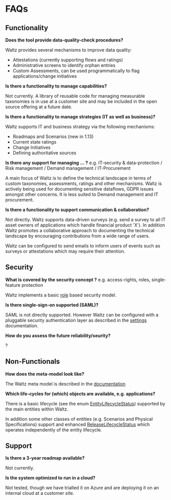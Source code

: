 FAQs
=======


Functionality
-------------

**Does the tool provide data-quality-check procedures?**

Waltz provides several mechanisms to improve data quality:
 
 - Attestations (currently supporting flows and ratings)
 - Administrative screens to identify orphan entries 
 - Custom Assessments, can be used programmatically to flag applications/change initiatives


**Is there a functionality to manage capabilities?**

Not currently.  A library of reusable code for managing measurable taxonomies is in use
at a customer site and may be included in the open source offering at a future date. 
  

**Is there a functionality to manage strategies (IT as well as business)?**

Waltz supports IT and business strategy via the following mechanisms:
 
- Roadmaps and Scenarios (new in 1.13)
- Current state ratings
- Change Initiatives
- Defining authoritative sources


**Is there any support for managing … ?**
e.g. IT-security & data-protection / Risk management / Demand management / IT-Procurement

A main focus of Waltz is to define the technical landscape in terms of custom taxonomies, 
assessments, ratings and other mechanisms.  Waltz is actively being used for documenting
sensitive dataflows, GDPR issues amongst other concerns.  It is less suited to Demand management and 
IT procurement. 


**Is there a functionality to support communication & collaboration?**                       

Not directly.  Waltz supports data-driven surveys (e.g. send a survey to all IT asset owners
of applications which handle financial product 'X').  In addition Waltz promotes a collaborative
approach to documenting the technical landscape by encouraging contributions from a wide range
of users. 

Waltz can be configured to send emails to inform users of events such as surveys or attestations
which may require their attention.
 

Security
--------

**What is covered by the security concept ?**
e.g. access-rights, roles, single-feature protection

Waltz implements a basic [role](https://github.com/finos/waltz/blob/master/waltz-ng/client/user/roles.js) 
based security model.


**Is there single-sign-on supported (SAML)?**

SAML is not directly supported.  However Waltz can be configured with a pluggable 
security authentication layer as described in the [settings](https://github.com/finos/waltz/blob/master/docs/features/configuration/settings.md#security)
documentation.


**How do you assess the future reliability/seurity?**

?


Non-Functionals
---------------

**How does the meta-model look like?**

The Waltz meta model is described in the 
[documentation](https://github.com/finos/waltz/blob/master/docs/features/README.md)


**Which life-cycles for (which) objects are available, e.g. applications?**

There is a basic lifecycle 
(see the enum [EntityLifecycleStatus](https://github.com/finos/waltz/blob/master/waltz-model/src/main/java/com/khartec/waltz/model/EntityLifecycleStatus.java))
supported by the main entities within Waltz. 
 
In addition some other classes of entities (e.g. Scenarios and Physical Specifications)
support and enhanced [ReleaseLifecycleStatus](https://github.com/finos/waltz/blob/master/waltz-model/src/main/java/com/khartec/waltz/model/ReleaseLifecycleStatus.java)
which operates independently of the entity lifecycle.


Support
-------

**Is there a 3-year roadmap available?**

Not currently.


**Is the system optimized to run in a cloud?**

Not tested, though we have trialled it on Azure and are deploying it on an internal cloud at
a customer site.
